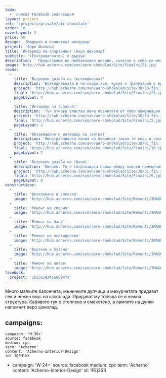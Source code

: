 ```yaml
---
todo: 
  - 'Липсва Facebook реализация'
layout: project
rel: '/projects/private/air-chocolate'
order: 10
coverLayout: 3
price: 40
design: '(Модерен и изчистен) интериор'
project: 'Аеро Шоколад'
title: 'Интериор на апартамент (Аеро Шоколад)'
subtitle: '(Есктравагантен) и дързък'
description: ' Представяме ви необикновен дизайн, съчетал в себе си младежката непринуденост и спокойствието на домашния уют. Интериор, препращащ към вкуса на различни видове шоколад: млечен, натурален, с пълнеж или с балончета. Шоколадът е като дома - всеки има различен вкус. Едни го харесват млечен, други го харесват черен. Някои го обичат с лешници или с бадеми.'
image: 'http://hub.acherno.com/svn/aero-shokolad/Site/Finalni/21.jpg'
rooms:
  -
    title: 'Вътрешен дизайн на (всекидневна)'
    description: 'Всекидневната е по-скоро хол, кухня и трапезария в едно. Съчетание между топло кафяво, мръсно бяло, почти прозрачно лилаво и лампи и столове с характерна и допълваща се визия.'
    project: 'http://hub.acherno.com/svn/aero-shokolad/Site/3D/33-fin.jpg'
    final: 'http://hub.acherno.com/svn/aero-shokolad/Site/Finalni/21.jpg'
    pageLayout: 4
  -
    title: 'Интериор на (спалня)'
    description: 'Тук отново властва вече познатата от хола комбинация на бяло, дърво и лилаво. Обстановката е уютна и приятна и дори може да те предразположи да поработиш на компактното бюро.'
    project: 'http://hub.acherno.com/svn/aero-shokolad/Site/3D/53-fin.jpg'
    final: 'http://hub.acherno.com/svn/aero-shokolad/Site/Finalni/2.jpg'
    pageLayout: 2
  -
    title: 'Обзавеждане и интериор на (антре)'
    description: 'Ненатрапчивата линия на окачения таван те води и насочва. Лампите, скрити в улея, осветяват всичко толкова добре, че нямаш онова неприятно чувство, че пристъпваш в полумрак.'
    project: 'http://hub.acherno.com/svn/aero-shokolad/Site/3D/01_fin.jpg'
    final: 'http://hub.acherno.com/svn/aero-shokolad/Site/Finalni/10.jpg'
    pageLayout: 7
  -
    title: 'Вътрешен дизайн на (баня)'
    description: 'Лилаво. То е свързващата нишка между всички помещения. Върви като плавен преход от едно помещение в друго. В тази баня е наситено и подчертано от фризови плочки с принтове на орхидеи.'
    project: 'http://hub.acherno.com/svn/aero-shokolad/Site/3D/61-fin.jpg'
    final: 'http://hub.acherno.com/svn/aero-shokolad/Site/Finalni/6.jpg'
    pageLayout: 8
constructions:
  -
    title: 'Шпакловане и замазка'
    image: 'http://hub.acherno.com/svn/aero-shokolad/Site/Remonti/IMAG0185.jpg'
  -
    title: 'Ремонт на спалня'
    image: 'http://hub.acherno.com/svn/aero-shokolad/Site/Remonti/IMAG0170.jpg'
  -
    title: 'Ремонт на баня'
    image: 'http://hub.acherno.com/svn/aero-shokolad/Site/Remonti/IMAG0166.jpg'
  -
    title: 'Ремонт на всекидневна'
    image: 'http://hub.acherno.com/svn/aero-shokolad/Site/Remonti/IMAG0179.jpg'
  -
    title: 'Къртене и бутане'
    image: 'http://hub.acherno.com/svn/aero-shokolad/Site/Remonti/IMAG0209.jpg'
  -
    title: 'Ремонт на антре'
    image: 'http://hub.acherno.com/svn/aero-shokolad/Site/Remonti/IMAG0178.jpg'
facebook:
  project: '10151593416869479'
---
```

Много малките балончета, мъничките дупчици и мехурчетата придават лек и нежен вкус на шоколада. Придават му топяща се и нежна структура. Кафявото тук е стоплено и омекотено, а лампите на дупки напомнят аеро шоколад.

campaigns:
  -
    campaign: 'M-30+' 
    source: facebook
    medium: cpc
    term: 'Acherno'
    content: 'Acherno-Interior-Design'
    id: 1QEHlkX
  -
    campaign: 'W-24+' 
    source: facebook
    medium: cpc
    term: 'Acherno'
    content: 'Acherno-Interior-Design'
    id: 1FEj3SR
